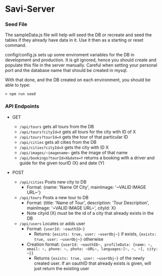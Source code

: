 # Savi-Server

### Seed File

The sampleData.js file will help will seed the DB or recreate and seed the tables if they already have data in it. Use it then as a starting or reset command.

config/config.js sets up some enviroment variables for the DB in development and production. It is git ignored, hence you should create and populate this file in the server manually. Careful when setting your personal port and the database name that should be created in mysql.

With that done, and the DB created on each environment, you should be able to type:

```> npm run seed```


### API Endpoints
- GET
  - `/api/tours` gets all tours from the DB
  - `/api/tours?cityId=X` gets all tours for the city with ID of X
  - `/api/tours?tourId=X` gets the tour of that particular ID
  - `/api/cities` gets all cities from the DB
  - `/api/cities?cityId=X` gets the city with ID X
  - `/api/images/~imagename~` gets the image of that name
  - `/api/bookings?tourId=X&date=Y` returns a booking with a driver and guide for the given tourID (X) and date (Y)

- POST
  - `/api/cities` Posts new city to DB
    - Format: {name: 'Name Of City', mainImage: '~VALID IMAGE URL~'}
  - `/api/tours` Posts a new tour to DB
    - Format: {title: 'Name of Tour', description: 'Tour Description', mainImage: '~VALID IMAGE URL~', cityId: X}
    - Note cityId (X) must be the id of a city that already exists in the DB
  - `/api/users` Locates or adds user
    - Format: `{userId: ~oauthID~}`
      - Returns: `{exists: true, user: ~userObj~}` if exists, `{exists: true, user: ~userObj~}` otherwise
    - Creation format: `{userId: ~oauthID~, profileData: {name: ~, email: ~, phone: ~, photo: ~URL~, languages:[~, ~, ~], city: ~}}`
      - Returns `{exists: true, user: ~userObj~}` of the newly created user. If an oauthID that already exists is given, will just return the existing user